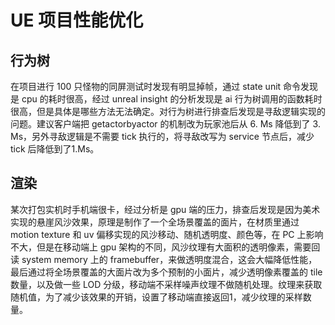# UE 项目性能优化
## 行为树
在项目进行 100 只怪物的同屏测试时发现有明显掉帧，通过 state unit 命令发现是 cpu 的耗时很高，经过 unreal insight 的分析发现是 ai 行为树调用的函数耗时很高，但是具体是哪些方法无法确定。对行为树进行排查后发现是寻敌逻辑实现的问题。建议客户端把 getactorbyactor 的机制改为玩家池后从 6. Ms 降低到了 3. Ms，另外寻敌逻辑是不需要 tick 执行的，将寻敌改写为 service 节点后，减少 tick 后降低到了1.Ms。
## 渲染
某次打包实机时手机端很卡，经过分析是 gpu 端的压力，排查后发现是因为美术实现的悬崖风沙效果，原理是制作了一个全场景覆盖的面片，在材质里通过 motion texture 和 uv 偏移实现的风沙移动、随机透明度、颜色等，在 PC 上影响不大，但是在移动端上 gpu 架构的不同，风沙纹理有大面积的透明像素，需要回读 system memory 上的 framebuffer，来做透明度混合，这会大幅降低性能，最后通过将全场景覆盖的大面片改为多个预制的小面片，减少透明像素覆盖的 tile 数量，以及做一些 LOD 分级，移动端不采样噪声纹理不做随机处理。纹理来获取随机值，为了减少该效果的开销，设置了移动端直接返回1，减少纹理的采样数量。
